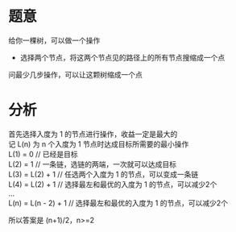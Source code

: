 # 题意
给你一棵树，可以做一个操作  
- 选择两个节点，将这两个节点见的路径上的所有节点搜缩成一个点  

问最少几步操作，可以让这颗树缩成一个点

# 分析
首先选择入度为 1 的节点进行操作，收益一定是最大的  
记 L(n) 为 n 个入度为 1 节点时达成目标所需要的最小操作  
L(1) = 0 // 已经是目标  
L(2) = 1 // 一条链，选链的两端，一次就可以达成目标  
L(3) = L(2) + 1 // 任选两个入度为 1 的节点，可以变成一条链  
L(4) = L(2) + 1 // 选择最左和最优的入度为 1 的节点，可以减少2个  
...  
L(n) = L(n - 2) + 1 // 选择最左和最优的入度为 1 的节点，可以减少2个  

所以答案是 (n+1)/2，n>=2  